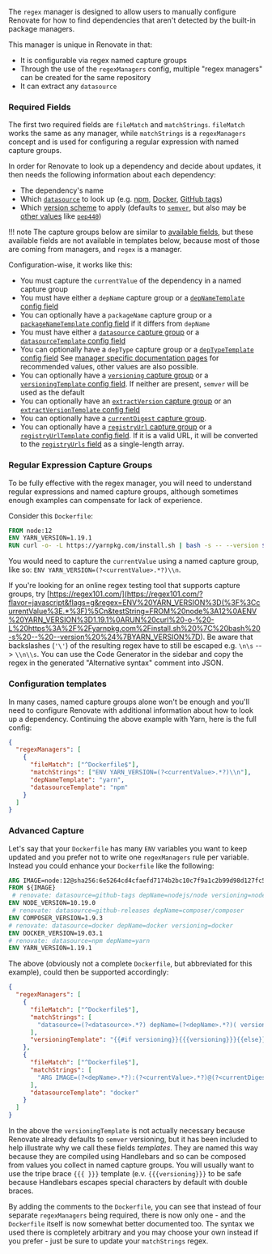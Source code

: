 The `regex` manager is designed to allow users to manually configure Renovate for how to find dependencies that aren't detected by the built-in package managers.

This manager is unique in Renovate in that:

- It is configurable via regex named capture groups
- Through the use of the `regexManagers` config, multiple "regex managers" can be created for the same repository
- It can extract any `datasource`

### Required Fields

The first two required fields are `fileMatch` and `matchStrings`. `fileMatch` works the same as any manager, while `matchStrings` is a `regexManagers` concept and is used for configuring a regular expression with named capture groups.

In order for Renovate to look up a dependency and decide about updates, it then needs the following information about each dependency:

- The dependency's name
- Which [`datasource`](https://docs.renovatebot.com/modules/datasource/#supported-datasources) to look up (e.g. [npm](https://docs.renovatebot.com/modules/datasource/#npm-datasource), [Docker](https://docs.renovatebot.com/modules/datasource/#docker-datasource), [GitHub tags](https://docs.renovatebot.com/modules/datasource/#github-tags-datasource))
- Which [version scheme](https://docs.renovatebot.com/modules/versioning/) to apply (defaults to [`semver`](https://docs.renovatebot.com/modules/versioning/#semantic-versioning), but also may be [other values](https://docs.renovatebot.com/modules/versioning/#supported-versioning) like [`pep440`](https://docs.renovatebot.com/modules/versioning/#pep440-versioning))

<!-- prettier-ignore -->
!!! note
The capture groups below are similar to [available fields](https://docs.renovatebot.com/templates/#other-available-fields), but these available fields are not available in templates below, because most of those are coming from managers, and `regex` is a manager.

Configuration-wise, it works like this:

- You must capture the `currentValue` of the dependency in a named capture group
- You must have either a `depName` capture group or a [`depNameTemplate` config field](https://docs.renovatebot.com/configuration-options/#depnametemplate)
- You can optionally have a `packageName` capture group or a [`packageNameTemplate` config field](https://docs.renovatebot.com/configuration-options/#packagenametemplate) if it differs from `depName`
- You must have either a [`datasource` capture group](https://docs.renovatebot.com/modules/datasource/#supported-datasources) or a [`datasourceTemplate` config field](https://docs.renovatebot.com/configuration-options/#datasourcetemplate)
- You can optionally have a `depType` capture group or a [`depTypeTemplate` config field](https://docs.renovatebot.com/configuration-options/#deptypetemplate)
  See [manager specific documentation pages](https://docs.renovatebot.com/modules/manager/#supported-managers) for recommended values, other values are also possible.
- You can optionally have a [`versioning` capture group](https://docs.renovatebot.com/modules/versioning/#supported-versioning) or a [`versioningTemplate` config field](https://docs.renovatebot.com/configuration-options/#versioningtemplate). If neither are present, `semver` will be used as the default
- You can optionally have an [`extractVersion` capture group](https://docs.renovatebot.com/configuration-options/#extractversion) or an [`extractVersionTemplate` config field](https://docs.renovatebot.com/configuration-options/#extractversiontemplate)
- You can optionally have a [`currentDigest` capture group](https://docs.renovatebot.com/configuration-options/#digest).
- You can optionally have a [`registryUrl` capture group](https://docs.renovatebot.com/configuration-options/#registryurls) or a [`registryUrlTemplate` config field](https://docs.renovatebot.com/configuration-options/#registryurltemplate). If it is a valid URL, it will be converted to the [`registryUrls` field](https://docs.renovatebot.com/configuration-options/#registryurls) as a single-length array.

### Regular Expression Capture Groups

To be fully effective with the regex manager, you will need to understand regular expressions and named capture groups, although sometimes enough examples can compensate for lack of experience.

Consider this `Dockerfile`:

```Dockerfile
FROM node:12
ENV YARN_VERSION=1.19.1
RUN curl -o- -L https://yarnpkg.com/install.sh | bash -s -- --version ${YARN_VERSION}
```

You would need to capture the `currentValue` using a named capture group, like so: `ENV YARN_VERSION=(?<currentValue>.*?)\\n`.

If you're looking for an online regex testing tool that supports capture groups, try [https://regex101.com/](<https://regex101.com/?flavor=javascript&flags=g&regex=ENV%20YARN_VERSION%3D(%3F%3CcurrentValue%3E.*%3F)%5Cn&testString=FROM%20node%3A12%0AENV%20YARN_VERSION%3D1.19.1%0ARUN%20curl%20-o-%20-L%20https%3A%2F%2Fyarnpkg.com%2Finstall.sh%20%7C%20bash%20-s%20--%20--version%20%24%7BYARN_VERSION%7D>).
Be aware that backslashes (`'\'`) of the resulting regex have to still be escaped e.g. `\n\s` --> `\\n\\s`.
You can use the Code Generator in the sidebar and copy the regex in the generated "Alternative syntax" comment into JSON.

### Configuration templates

In many cases, named capture groups alone won't be enough and you'll need to configure Renovate with additional information about how to look up a dependency. Continuing the above example with Yarn, here is the full config:

```json
{
  "regexManagers": [
    {
      "fileMatch": ["^Dockerfile$"],
      "matchStrings": ["ENV YARN_VERSION=(?<currentValue>.*?)\\n"],
      "depNameTemplate": "yarn",
      "datasourceTemplate": "npm"
    }
  ]
}
```

### Advanced Capture

Let's say that your `Dockerfile` has many `ENV` variables you want to keep updated and you prefer not to write one `regexManagers` rule per variable. Instead you could enhance your `Dockerfile` like the following:

```Dockerfile
ARG IMAGE=node:12@sha256:6e5264cd4cfaefd7174b2bc10c7f9a1c2b99d98d127fc57a802d264da9fb43bd
FROM ${IMAGE}
 # renovate: datasource=github-tags depName=nodejs/node versioning=node
ENV NODE_VERSION=10.19.0
 # renovate: datasource=github-releases depName=composer/composer
ENV COMPOSER_VERSION=1.9.3
# renovate: datasource=docker depName=docker versioning=docker
ENV DOCKER_VERSION=19.03.1
# renovate: datasource=npm depName=yarn
ENV YARN_VERSION=1.19.1
```

The above (obviously not a complete `Dockerfile`, but abbreviated for this example), could then be supported accordingly:

```json
{
  "regexManagers": [
    {
      "fileMatch": ["^Dockerfile$"],
      "matchStrings": [
        "datasource=(?<datasource>.*?) depName=(?<depName>.*?)( versioning=(?<versioning>.*?))?\\sENV .*?_VERSION=(?<currentValue>.*)\\s"
      ],
      "versioningTemplate": "{{#if versioning}}{{{versioning}}}{{else}}semver{{/if}}"
    },
    {
      "fileMatch": ["^Dockerfile$"],
      "matchStrings": [
        "ARG IMAGE=(?<depName>.*?):(?<currentValue>.*?)@(?<currentDigest>sha256:[a-f0-9]+)s"
      ],
      "datasourceTemplate": "docker"
    }
  ]
}
```

In the above the `versioningTemplate` is not actually necessary because Renovate already defaults to `semver` versioning, but it has been included to help illustrate why we call these fields _templates_. They are named this way because they are compiled using Handlebars and so can be composed from values you collect in named capture groups. You will usually want to use the tripe brace `{{{ }}}` template (e.v. `{{{versioning}}}` to be safe because Handlebars escapes special characters by default with double braces.

By adding the comments to the `Dockerfile`, you can see that instead of four separate `regexManagers` being required, there is now only one - and the `Dockerfile` itself is now somewhat better documented too. The syntax we used there is completely arbitrary and you may choose your own instead if you prefer - just be sure to update your `matchStrings` regex.
